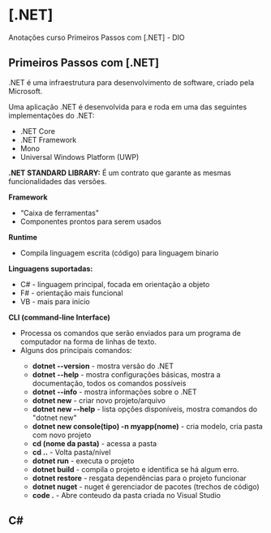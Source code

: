 # [.NET]
Anotações curso Primeiros Passos com [.NET] - DIO
## Primeiros Passos com [.NET]
<p>.NET é uma infraestrutura para desenvolvimento de software, criado pela Microsoft.<br>
<p>Uma aplicação .NET é desenvolvida para e roda em uma das seguintes implementações do .NET:
  <ul>
    <li>.NET Core</li>
    <li>.NET Framework</li>
    <li>Mono</li>
    <li>Universal Windows Platform (UWP)</li>
  </ul>    
<strong>.NET STANDARD LIBRARY:</strong> É um contrato que garante as mesmas funcionalidades das versões.
</p><strong>Framework</strong>
  <ul>
    <li>“Caixa de ferramentas"</li>
    <li>Componentes prontos para serem usados</li>
   </ul>
<strong>Runtime</strong>
  <ul>
    <li>Compila linguagem escrita (código) para linguagem binario</li>
   </ul>
<strong>Linguagens suportadas:</strong>
  <ul>
    <li>C# - linguagem principal, focada em orientação a objeto</li>
    <li>F# - orientação mais funcional</li>
    <li>VB - mais para início</li>
  </ul>
</p><strong>CLI (command-line Interface)</strong>
  <ul>
    <li>Processa os comandos que serão enviados para um programa de computador na forma de linhas de texto.</li>
    <li>Alguns dos principais comandos:</li>
      <ul> 
        <li><strong>dotnet --version</strong> - mostra versão do .NET</li>
        <li><strong>dotnet --help</strong> - mostra configurações básicas, mostra a documentação, todos os comandos possíveis</li>
        <li><strong>dotnet --info</strong> - mostra informações sobre o .NET</li>
        <li><strong>dotnet new</strong> - criar novo projeto/arquivo</li>
        <li><strong>dotnet new --help</strong> - lista opções disponíveis, mostra comandos do "dotnet new"</li>
        <li><strong>dotnet new console(tipo) -n myapp(nome)</strong> - cria modelo, cria pasta com novo projeto</li>
        <li><strong>cd (nome da pasta)</strong> - acessa a pasta</li>
        <li><strong>cd ..</strong> - Volta pasta/nível</li>
        <li><strong>dotnet run</strong> - executa o projeto</li>
        <li><strong>dotnet build</strong> - compila o projeto e identifica se há algum erro.</li>
        <li><strong>dotnet restore</strong> - resgata dependências para o projeto funcionar</li>
        <li><strong>dotnet nuget</strong> - nuget é gerenciador de pacotes (trechos de código)</li>
        <li><strong>code .</strong> - Abre conteudo da pasta criada no Visual Studio</li>
      </ul>
  </ul>
  <h2>C#</h2>

